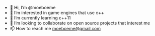 - 👋 Hi, I’m @moeboeme
- 👀 I’m interested in game engines that use c++
- 🌱 I’m currently learning c++11
- 💞️ I’m looking to collaborate on open source projects that interest me
- 📫 How to reach me moeboeme@gmail.com

<!---
moeboeme/moeboeme is a ✨ special ✨ repository because its `README.md` (this file) appears on your GitHub profile.
You can click the Preview link to take a look at your changes.
--->
